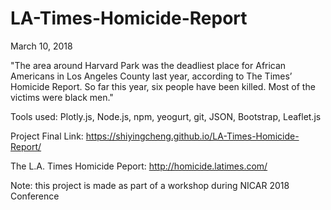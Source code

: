 # LA-Times-Homicide-Report

March 10, 2018

"The area around Harvard Park was the deadliest place for African Americans in Los Angeles County last year, according to The Times’ Homicide Report. So far this year, six people have been killed. Most of the victims were black men."

Tools used: Plotly.js, Node.js, npm, yeogurt, git, JSON, Bootstrap, Leaflet.js


Project Final Link: https://shiyingcheng.github.io/LA-Times-Homicide-Report/ 

The L.A. Times Homicide Peport: http://homicide.latimes.com/


Note: this project is made as part of a workshop during NICAR 2018 Conference